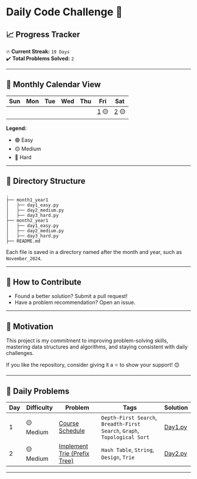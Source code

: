 # **Daily Code Challenge 🚀**

## **📈 Progress Tracker**  
🔥 **Current Streak:** `19 Days`  
✔️ **Total Problems Solved:** `2`  

---

## **📅 Monthly Calendar View**  
| Sun                     | Mon                   | Tue                     | Wed                   | Thu                   | Fri                   | Sat                   |
| ----------------------- | --------------------- | ----------------------- | --------------------- | --------------------- | --------------------- | --------------------- |
|                         |                       |                         |                       |                       | [1](#day-1-easy) 🟡   | [2](#day-2-medium) 🟡 |


**Legend:**  
- 🟢 Easy  
- 🟡 Medium  
- 🔴 Hard  

---

## **📂 Directory Structure**  
```plaintext
.
├── month1_year1
│   ├── day1_easy.py
│   ├── day2_medium.py
│   ├── day3_hard.py
├── month2_year1
│   ├── day1_easy.py
│   ├── day2_medium.py
│   ├── day3_hard.py
├── README.md
```

Each file is saved in a directory named after the month and year, such as `November_2024`.  

---

## **🌟 How to Contribute**  
- Found a better solution? Submit a pull request!  
- Have a problem recommendation? Open an issue.  

---

## **🚀 Motivation**  
This project is my commitment to improving problem-solving skills, mastering data structures and algorithms, and staying consistent with daily challenges.  

If you like the repository, consider giving it a ⭐ to show your support! 😊  

---

## **📝 Daily Problems**  

| **Day** | **Difficulty** | **Problem**                                                                               | **Tags**                                                                  | **Solution**                            |
| ------- | -------------- | ----------------------------------------------------------------------------------------- | ------------------------------------------------------------------------- | --------------------------------------- |
| 1       | 🟡 Medium      | [Course Schedule](https://leetcode.com/problems/course-schedule/)                         | `Depth-First Search`, `Breadth-First Search`, `Graph`, `Topological Sort` | [Day1.py](november_2024/day1_medium.py) |
| 2       | 🟡 Medium      | [Implement Trie (Prefix Tree)](https://leetcode.com/problems/implement-trie-prefix-tree/) | `Hash Table`, `String`, `Design`, `Trie`                                  | [Day2.py](november_2024/day2_medium.py) |

---
